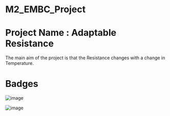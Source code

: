 # M2_EMBC_Project
# Project Name : Adaptable Resistance 

The main aim of the project is that the Resistance changes with a change in Temperature.

# Badges
![image](https://user-images.githubusercontent.com/101034066/164703966-2c1fb4ea-830c-44a5-8db4-559f73dfb7fa.png)

![image](https://user-images.githubusercontent.com/101034066/164704000-edda8e05-b9e9-4fb1-8607-36b16e9bac5d.png)
